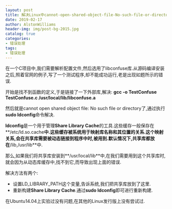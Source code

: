 ```yaml
---
layout: post
title: 解决Linux中cannot-open-shared-object-file-No-such-file-or-directory
date: 2019-02-17
author: AlstonWilliams
header-img: img/post-bg-2015.jpg
catalog: true
categories:
- 错误处理
tags:
- 错误处理
---
```

在一个C项目中,我们需要解析配置文件,然后选用了libconfuse库.从源码编译安装之后,照着官网的例子,写了一个测试程序,却不能成功运行,老是出现如题所示的错误.

开始是找不到函数的定义,于是链接了一下外部库,解决:
**gcc -o TestConfuse TestConfuse.c /usr/local/lib/libconfuse.a**

然后就是cannot open shared object file: No such file or directory了,通过执行**sudo ldconfig**命令解决.

**ldconfig**是一个用于管理**Share Library Cache**的工具.这些缓存一般保存在**/etc/ld.so.cache**中.这些缓存被系统用于映射库名称和其位置的关系.这个映射关系,会在共享库需要被动态链接到程序中时,被用到.默认情况下,共享库都放在**/lib,/usr/lib**中.

那么,如果我们将共享库安装到**/usr/local/lib**中,在我们需要用到这个共享库时,就会因为从动态库缓存中,找不到它,而导致出现上面的错误.

解决方法有两个:
- 设置LD_LIBRARY_PATH这个变量,告诉系统,我们把共享库放到了这里.
- 重新构建**Share Library Cache**.通过**sudo ldconfig**即可进行重新构建.

在Ubuntu14.04上实验过没有问题,在其他的Linux发行版上没有尝试过.
